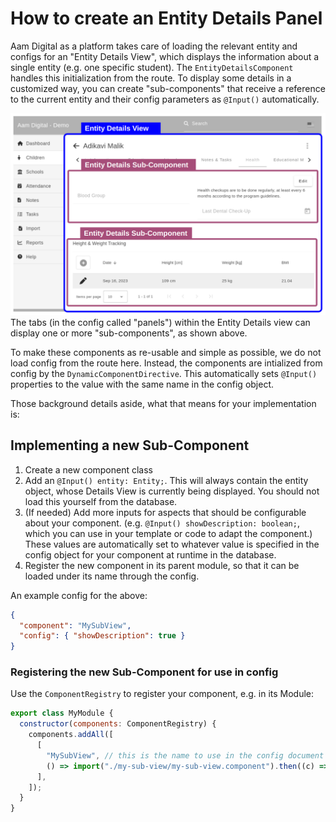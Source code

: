 # How to create an Entity Details Panel
Aam Digital as a platform takes care of loading the relevant entity and configs for an "Entity Details View",
which displays the information about a single entity (e.g. one specific student).
The `EntityDetailsComponent` handles this initialization from the route.
To display some details in a customized way, you can create "sub-components" that receive a reference to the current entity and their config parameters as `@Input()` automatically.

![](../../images/entity-details-panels.png)
The tabs (in the config called "panels") within the Entity Details view can display one or more "sub-components", as shown above.

To make these components as re-usable and simple as possible, we do not load config from the route here.
Instead, the components are intialized from config by the `DynamicComponentDirective`.
This automatically sets `@Input()` properties to the value with the same name in the config object.

Those background details aside, what that means for your implementation is:

## Implementing a new Sub-Component

1. Create a new component class
2. Add an `@Input() entity: Entity;`. This will always contain the entity object, whose Details View is currently being displayed. You should not load this yourself from the database.
3. (If needed) Add more inputs for aspects that should be configurable about your component.
(e.g. `@Input() showDescription: boolean;`, which you can use in your template or code to adapt the component.)
These values are automatically set to whatever value is specified in the config object for your component at runtime in the database.
4. Register the new component in its parent module, so that it can be loaded under its name through the config.

An example config for the above:
```json
{
  "component": "MySubView",
  "config": { "showDescription": true } 
}
```

### Registering the new Sub-Component for use in config
Use the `ComponentRegistry` to register your component,
e.g. in its Module:
```javascript
export class MyModule {
  constructor(components: ComponentRegistry) {
    components.addAll([
      [
        "MySubView", // this is the name to use in the config document 
        () => import("./my-sub-view/my-sub-view.component").then((c) => c.MySubViewComponent),
      ],
    ]);
  }
}
```
